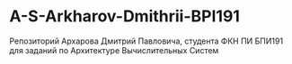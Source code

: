 # A-S-Arkharov-Dmithrii-BPI191

Репозиторий Архарова Дмитрий Павловича, студента ФКН ПИ БПИ191 для заданий по Архитектуре Вычислительных Систем
